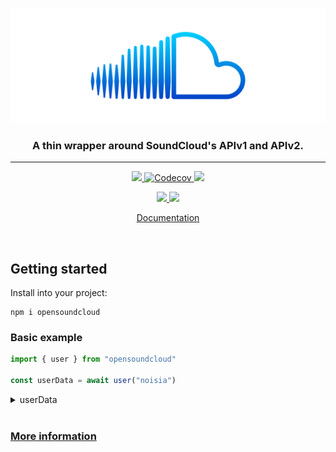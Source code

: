 <div align="center">
  <p>
    <a target="_blank" href="https://github.com/cloudr-app/opensoundcloud">
      <img src="https://raw.githubusercontent.com/cloudr-app/opensoundcloud/master/assets/opensoundcloud.svg" />
    </a>
  </p>
</div>

<div align="center">
  <h3>A thin wrapper around SoundCloud's APIv1 and APIv2.</h3>
</div>

---

<p align="center">
  <a target="_blank" href="https://npmjs.org/package/opensoundcloud" alt="version">
    <img src="https://img.shields.io/npm/v/opensoundcloud.svg?style=for-the-badge">
  </a>
  <a target="_blank" href="https://codecov.io/gh/cloudr-app/opensoundcloud" alt="downloads">
    <img alt="Codecov" src="https://img.shields.io/codecov/c/gh/cloudr-app/opensoundcloud?style=for-the-badge">
  </a>
  <a target="_blank" href="https://npmjs.org/package/opensoundcloud" alt="downloads">
    <img src="https://img.shields.io/npm/dw/opensoundcloud.svg?style=for-the-badge">
  </a>
</p>

<p align="center">
  <a target="_blank" href="https://wakatime.com/badge/github/cloudr-app/opensoundcloud" alt="downloads">
    <img src="https://wakatime.com/badge/github/cloudr-app/opensoundcloud.svg">
  </a>
  <a target="_blank" href="https://app.netlify.com/sites/opensoundcloud/deploys">
    <img src="https://api.netlify.com/api/v1/badges/fe8daf45-1f1a-4d51-816a-802819bb53f5/deploy-status">
  </a>
</p>

<p align="center">
  <a href="https://opensoundcloud.cloudr.app">Documentation</a>
</p>

<br>

## Getting started

Install into your project:

```
npm i opensoundcloud
```

### Basic example

```ts
import { user } from "opensoundcloud"

const userData = await user("noisia")
```

<details>
  <summary>userData</summary>
  ```json
  {
    "avatar_url": "https://i1.sndcdn.com/avatars-000451809714-n5njwk-large.jpg",
    "city": "",
    "comments_count": 28,
    "country_code": null,
    "created_at": "2009-05-11T16:14:44Z",
    "creator_subscriptions": [
      {
        "product": {
          "id": "creator-pro-unlimited"
        }
      }
    ],
    "creator_subscription": {
      "product": {
        "id": "creator-pro-unlimited"
      }
    },
    "description": "Noisia comprise Dutch producers Thijs, Nik and Martijn. Largely regarded as one of the most distinctive, powerful acts to emerge in bass music, their production techniques are referenced and praised across the entire electronic music scene. Their extensive body of work also includes the game Devil May Cry and the Foreign Beggars collaboration I Am Legion.",
    "followers_count": 3954180,
    "followings_count": 89,
    "first_name": "",
    "full_name": "",
    "groups_count": 0,
    "id": 116681,
    "kind": "user",
    "last_modified": "2021-01-13T12:34:24Z",
    "last_name": "",
    "likes_count": 53,
    "playlist_likes_count": 20,
    "permalink": "noisia",
    "permalink_url": "https://soundcloud.com/noisia",
    "playlist_count": 67,
    "reposts_count": null,
    "track_count": 488,
    "uri": "https://api.soundcloud.com/users/116681",
    "urn": "soundcloud:users:116681",
    "username": "NOISIA",
    "verified": true,
    "visuals": {
      "urn": "soundcloud:users:116681",
      "enabled": true,
      "visuals": [
        {
          "urn": "soundcloud:visuals:114449016",
          "entry_time": 0,
          "visual_url": "https://i1.sndcdn.com/visuals-000000116681-fL1pqB-original.jpg"
        }
      ],
      "tracking": null
    },
    "badges": {
      "pro": false,
      "pro_unlimited": true,
      "verified": true
    },
    "url": "/noisia"
  }
  ```
</details>

<br>

### [More information](https://opensoundcloud.cloudr.app)
